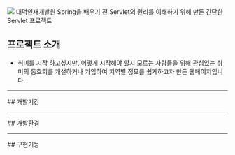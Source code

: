 <img src="https://capsule-render.vercel.app/api?type=waving&color=D3D3D3&height=230&section=header&text=middle_project&fontSize=50" />
대덕인재개발원 Spring을 배우기 전 Servlet의 원리를 이해하기 위해 만든 간단한 Servlet 프로젝트

## 프로젝트 소개
- 취미를 시작 하고싶지만, 어떻게 시작해야 할지 모르는 사람들을 위해 
관심있는 취미의 동호회를 개설하거나 가입하여 지역별 정모를 쉽게하고자 만든 웹페이지입니다.
<hr />
## 개발기간

<hr />
## 개발환경

<hr />
## 구현기능

